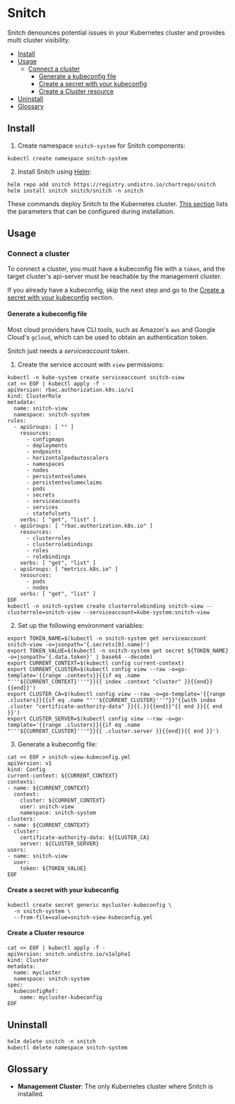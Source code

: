 # Snitch

Snitch denounces potential issues in your Kubernetes cluster
and provides multi cluster visibility.

- [Install](#install)
- [Usage](#usage)
    + [Connect a cluster](#connect-a-cluster)
        - [Generate a kubeconfig file](#generate-a-kubeconfig-file)
        - [Create a secret with your kubeconfig](#create-a-secret-with-your-kubeconfig)
        - [Create a Cluster resource](#create-a-cluster-resource)
- [Uninstall](#uninstall)
- [Glossary](#glossary)

## Install

1. Create namespace `snitch-system` for Snitch components:
```shell
kubectl create namespace snitch-system
```

2. Install Snitch using [Helm](https://helm.sh/docs/):
```shell
helm repo add snitch https://registry.undistro.io/chartrepo/snitch
helm install snitch snitch/snitch -n snitch
```

These commands deploy Snitch to the Kubernetes cluster. 
[This section](#TODO) lists the parameters that can be configured during installation.

## Usage

### Connect a cluster

To connect a cluster, you must have a kubeconfig file with a `token`, and
the target cluster's api-server must be reachable by the management cluster.

If you already have a kubeconfig, 
skip the next step and go to the [Create a secret with your kubeconfig](#create-a-secret-with-your-kubeconfig) section. 

#### Generate a kubeconfig file

Most cloud providers have CLI tools, such as Amazon's `aws` and Google Cloud's
`gcloud`, which can be used to obtain an authentication token.

Snitch just needs a _serviceaccount_ token.

1. Create the service account with `view` permissions:
```shell
kubectl -n kube-system create serviceaccount snitch-view
cat << EOF | kubectl apply -f -
apiVersion: rbac.authorization.k8s.io/v1
kind: ClusterRole
metadata:
  name: snitch-view
  namespace: snitch-system
rules:
  - apiGroups: [ "" ]
    resources:
      - configmaps
      - deployments
      - endpoints
      - horizontalpodautoscalers
      - namespaces
      - nodes
      - persistentvolumes
      - persistentvolumeclaims
      - pods
      - secrets
      - serviceaccounts
      - services
      - statefulsets
    verbs: [ "get", "list" ]
  - apiGroups: [ "rbac.authorization.k8s.io" ]
    resources:
      - clusterroles
      - clusterrolebindings
      - roles
      - rolebindings
    verbs: [ "get", "list" ]
  - apiGroups: [ "metrics.k8s.io" ]
    resources:
      - pods
      - nodes
    verbs: [ "get", "list" ]
EOF
kubectl -n snitch-system create clusterrolebinding snitch-view --clusterrole=snitch-view --serviceaccount=kube-system:snitch-view
```

2. Set up the following environment variables:
```shell
export TOKEN_NAME=$(kubectl -n snitch-system get serviceaccount snitch-view -o=jsonpath='{.secrets[0].name}')
export TOKEN_VALUE=$(kubectl -n snitch-system get secret ${TOKEN_NAME} -o=jsonpath='{.data.token}' | base64 --decode)
export CURRENT_CONTEXT=$(kubectl config current-context)
export CURRENT_CLUSTER=$(kubectl config view --raw -o=go-template='{{range .contexts}}{{if eq .name "'''${CURRENT_CONTEXT}'''"}}{{ index .context "cluster" }}{{end}}{{end}}')
export CLUSTER_CA=$(kubectl config view --raw -o=go-template='{{range .clusters}}{{if eq .name "'''${CURRENT_CLUSTER}'''"}}"{{with index .cluster "certificate-authority-data" }}{{.}}{{end}}"{{ end }}{{ end }}')
export CLUSTER_SERVER=$(kubectl config view --raw -o=go-template='{{range .clusters}}{{if eq .name "'''${CURRENT_CLUSTER}'''"}}{{ .cluster.server }}{{end}}{{ end }}')
```

3. Generate a kubeconfig file:
```shell
cat << EOF > snitch-view-kubeconfig.yml
apiVersion: v1
kind: Config
current-context: ${CURRENT_CONTEXT}
contexts:
- name: ${CURRENT_CONTEXT}
  context:
    cluster: ${CURRENT_CONTEXT}
    user: snitch-view
    namespace: snitch-system
clusters:
- name: ${CURRENT_CONTEXT}
  cluster:
    certificate-authority-data: ${CLUSTER_CA}
    server: ${CLUSTER_SERVER}
users:
- name: snitch-view
  user:
    token: ${TOKEN_VALUE}
EOF
```

#### Create a secret with your kubeconfig

```shell
kubectl create secret generic mycluster-kubeconfig \
  -n snitch-system \
  --from-file=value=snitch-view-kubeconfig.yml
```

#### Create a Cluster resource

```shell
cat << EOF | kubectl apply -f -
apiVersion: snitch.undistro.io/v1alpha1
kind: Cluster
metadata:
  name: mycluster
  namespace: snitch-system
spec:
  kubeconfigRef:
    name: mycluster-kubeconfig
EOF
```

## Uninstall

```shell
helm delete snitch -n snitch
kubectl delete namespace snitch-system
```

## Glossary

- **Management Cluster**: The only Kubernetes cluster where Snitch is installed.
